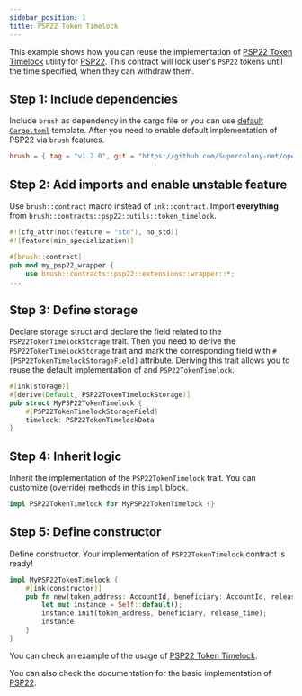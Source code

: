 ```yaml
---
sidebar_position: 1
title: PSP22 Token Timelock
---
```


This example shows how you can reuse the implementation of [PSP22 Token Timelock](https://github.com/Supercolony-net/openbrush-contracts/tree/main/contracts/token/psp22/src/utils/token_timelock.rs) utility for [PSP22](https://github.com/Supercolony-net/openbrush-contracts/tree/main/contracts/token/psp22). This contract will lock user's `PSP22` tokens until the time specified, when they can withdraw them.

## Step 1: Include dependencies

Include `brush` as dependency in the cargo file or you can use [default `Cargo.toml`](/smart-contracts/overview#the-default-toml-of-your-project-with-openbrush) template.
After you need to enable default implementation of PSP22 via `brush` features.

```toml
brush = { tag = "v1.2.0", git = "https://github.com/Supercolony-net/openbrush-contracts", default-features = false, features = ["psp22"] }
```

## Step 2: Add imports and enable unstable feature

Use `brush::contract` macro instead of `ink::contract`. Import **everything** from `brush::contracts::psp22::utils::token_timelock`.

```rust
#![cfg_attr(not(feature = "std"), no_std)]
#![feature(min_specialization)]

#[brush::contract]
pub mod my_psp22_wrapper {
    use brush::contracts::psp22::extensions::wrapper::*;
...
```

## Step 3: Define storage

Declare storage struct and declare the field related to the `PSP22TokenTimelockStorage` trait. Then you need to derive the `PSP22TokenTimelockStorage` trait and mark the corresponding field with `#[PSP22TokenTimelockStorageField]` attribute. Deriving this trait allows you to reuse the default implementation of and `PSP22TokenTimelock`.

```rust
#[ink(storage)]
#[derive(Default, PSP22TokenTimelockStorage)]
pub struct MyPSP22TokenTimelock {
    #[PSP22TokenTimelockStorageField]
    timelock: PSP22TokenTimelockData
}
```

## Step 4: Inherit logic

Inherit the implementation of the `PSP22TokenTimelock` trait. You can customize (override) methods in this `impl` block.

```rust
impl PSP22TokenTimelock for MyPSP22TokenTimelock {}
```

## Step 5: Define constructor

Define constructor. Your implementation of `PSP22TokenTimelock` contract is ready!

```rust
impl MyPSP22TokenTimelock {
    #[ink(constructor)]
    pub fn new(token_address: AccountId, beneficiary: AccountId, release_time: Timestamp) -> Self {
        let mut instance = Self::default();
        instance.init(token_address, beneficiary, release_time);
        instance
    }
}
```

You can check an example of the usage of [PSP22 Token Timelock](https://github.com/Supercolony-net/openbrush-contracts/tree/main/examples/psp22_utils/token_timelock).

You can also check the documentation for the basic implementation of [PSP22](../psp22.md).